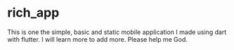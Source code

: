 # rich_app

This is one the simple, basic and static mobile application I made using dart with flutter.
I will learn more to add more.
Please help me God.



